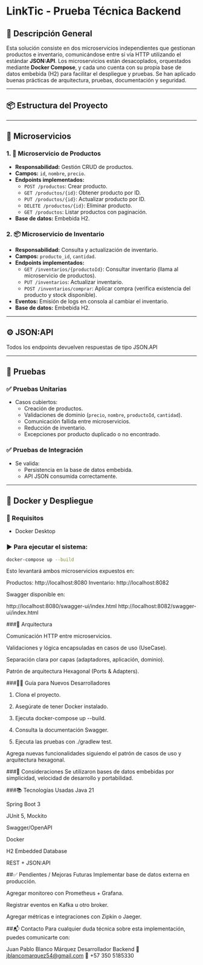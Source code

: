 # LinkTic - Prueba Técnica Backend

## 🧠 Descripción General

Esta solución consiste en dos microservicios independientes que gestionan productos e inventario, comunicándose entre sí vía HTTP utilizando el estándar **JSON:API**. Los microservicios están desacoplados, orquestados mediante **Docker Compose**, y cada uno cuenta con su propia base de datos embebida (H2) para facilitar el despliegue y pruebas. Se han aplicado buenas prácticas de arquitectura, pruebas, documentación y seguridad.

---

## 📦 Estructura del Proyecto


---

## 🧩 Microservicios

### 1. 🛒 **Microservicio de Productos**
- **Responsabilidad:** Gestión CRUD de productos.
- **Campos:** `id`, `nombre`, `precio`.
- **Endpoints implementados:**
  - `POST /productos`: Crear producto.
  - `GET /productos/{id}`: Obtener producto por ID.
  - `PUT /productos/{id}`: Actualizar producto por ID.
  - `DELETE /productos/{id}`: Eliminar producto.
  - `GET /productos`: Listar productos con paginación.
- **Base de datos:** Embebida H2.

### 2. 📦 **Microservicio de Inventario**
- **Responsabilidad:** Consulta y actualización de inventario.
- **Campos:** `producto_id`, `cantidad`.
- **Endpoints implementados:**
  - `GET /inventarios/{productoId}`: Consultar inventario (llama al microservicio de productos).
  - `PUT /inventarios`: Actualizar inventario.
  - `POST /inventarios/comprar`: Aplicar compra (verifica existencia del producto y stock disponible).
- **Eventos:** Emisión de logs en consola al cambiar el inventario.
- **Base de datos:** Embebida H2.

---

## ⚙️ JSON:API

Todos los endpoints devuelven respuestas de tipo JSON.API

---

## 🧪 Pruebas

### ✅ Pruebas Unitarias
- Casos cubiertos:
  - Creación de productos.
  - Validaciones de dominio (`precio`, `nombre`, `productoId`, `cantidad`).
  - Comunicación fallida entre microservicios.
  - Reducción de inventario.
  - Excepciones por producto duplicado o no encontrado.

### ✅ Pruebas de Integración
- Se valida:
  - Persistencia en la base de datos embebida.
  - API JSON consumida correctamente.

---

## 🐳 Docker y Despliegue

### 🔧 Requisitos
- Docker Desktop

### ▶️ Para ejecutar el sistema:
```bash
docker-compose up --build
```
Esto levantará ambos microservicios expuestos en:

Productos: http://localhost:8080
Inventario: http://localhost:8082

Swagger disponible en:

http://localhost:8080/swagger-ui/index.html
http://localhost:8082/swagger-ui/index.html

###📐 Arquitectura

Comunicación HTTP entre microservicios.

Validaciones y lógica encapsuladas en casos de uso (UseCase).

Separación clara por capas (adaptadores, aplicación, dominio).

Patrón de arquitectura Hexagonal (Ports & Adapters).

###🧑‍💻 Guía para Nuevos Desarrolladores
1. Clona el proyecto.

2. Asegúrate de tener Docker instalado.

3. Ejecuta docker-compose up --build.

4. Consulta la documentación Swagger.

5. Ejecuta las pruebas con ./gradlew test.

Agrega nuevas funcionalidades siguiendo el patrón de casos de uso y arquitectura hexagonal.

###📌 Consideraciones
Se utilizaron bases de datos embebidas por simplicidad, velocidad de desarrollo y portabilidad.

###📚 Tecnologías Usadas
Java 21

Spring Boot 3

JUnit 5, Mockito

Swagger/OpenAPI

Docker

H2 Embedded Database

REST + JSON:API

##✅ Pendientes / Mejoras Futuras
Implementar base de datos externa en producción.

Agregar monitoreo con Prometheus + Grafana.

Registrar eventos en Kafka u otro broker.

Agregar métricas e integraciones con Zipkin o Jaeger.

##📬 Contacto
Para cualquier duda técnica sobre esta implementación, puedes comunicarte con:

Juan Pablo Blanco Márquez
Desarrollador Backend
📧 jblancomarquez54@gmail.com
📱 +57 350 5185330
